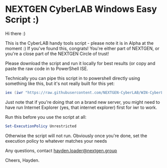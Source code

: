 # NEXTGEN CyberLAB Windows Easy Script :)
Hi there :)

This is the CyberLAB handy tools script - please note it is in Alpha at the moment :) If you've found this, congrats! You're either part of NEXTGEN, or you're a close part of the NEXTGEN Circle of trust!

Please download the script and run it locally for best results (or copy and paste the raw code in to PowerShell ISE.

Technically you can pipe this script in to powershell directly using something like this, but it's not really built for this yet:

```powershell
iex (iwr "https://raw.githubusercontent.com/NEXTGEN-CyberLAB/WIN-CyberLAB-Tools/main/CyberLAB-Script.ps1").Content
```
Just note that if you're doing that on a brand new server, you might need to have run Internet Explorer (yes, that internet explorer) first for iwr to work. 

Run this before you use the script at all:

```powershell
Set-ExecutionPolicy Unrestricted
```

Otherwise the script will not run. Obviously once you're done, set the execution policy to whatever matches your needs

Any questions, contact hayden.loader@nextgen.group

Cheers,
Hayden.
